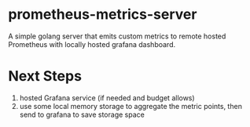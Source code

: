 # prometheus-metrics-server

A simple golang server that emits custom metrics to remote hosted Prometheus with locally hosted grafana dashboard. 

# Next Steps

1. hosted Grafana service (if needed and budget allows)
2. use some local memory storage to aggregate the metric points, then send to grafana to save storage space

